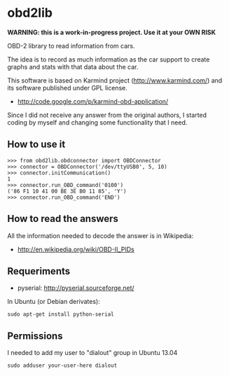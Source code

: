 obd2lib
=======

**WARNING: this is a work-in-progress project. Use it at your OWN RISK**

OBD-2 library to read information from cars.

The idea is to record as much information as the car support to create
graphs and stats with that data about the car.

This software is based on Karmind project (http://www.karmind.com/)
and its software published under GPL license.

 * http://code.google.com/p/karmind-obd-application/

Since I did not receive any answer from the original authors, I
started coding by myself and changing some functionality that I need.


How to use it
-------------

    >>> from obd2lib.obdconnector import OBDConnector
    >>> connector = OBDConnector('/dev/ttyUSB0', 5, 10)
    >>> connector.initCommunication()
    1
    >>> connector.run_OBD_command('0100')
    ('86 F1 10 41 00 BE 3E B0 11 85', 'Y')
    >>> connector.run_OBD_command('END')


How to read the answers
-----------------------

All the information needed to decode the answer is in Wikipedia:

 * http://en.wikipedia.org/wiki/OBD-II_PIDs


Requeriments
------------

 * pyserial: http://pyserial.sourceforge.net/

In Ubuntu (or Debian derivates):

    sudo apt-get install python-serial


Permissions
-----------

I needed to add my user to "dialout" group in Ubuntu 13.04

    sudo adduser your-user-here dialout
